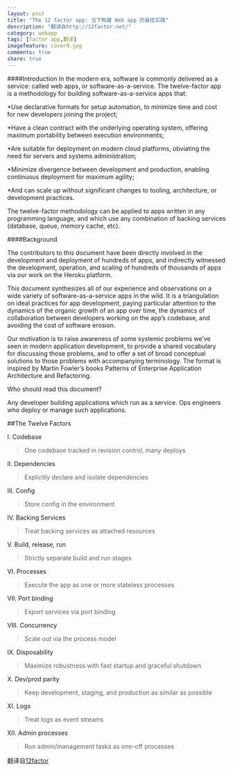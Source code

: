 ```yaml
---
layout: post
title: "The 12 factor app: 当下构建 Web app 的最佳实践"
description: "翻译自http://12factor.net/"
category: webapp
tags: [factor app,翻译]
imagefeature: cover9.jpg
comments: true
share: true
---
```


####Introduction
In the modern era, software is commonly delivered as a service: called web apps, or software-as-a-service. The twelve-factor app is a methodology for building software-as-a-service apps that:

*Use declarative formats for setup automation, to minimize time and cost for new developers joining the project;

*Have a clean contract with the underlying operating system, offering maximum portability between execution environments;

*Are suitable for deployment on modern cloud platforms, obviating the need for servers and systems administration;

*Minimize divergence between development and production, enabling continuous deployment for maximum agility;

*And can scale up without significant changes to tooling, architecture, or development practices.

The twelve-factor methodology can be applied to apps written in any programming language, and which use any combination of backing services (database, queue, memory cache, etc).

####Background

The contributors to this document have been directly involved in the development and deployment of hundreds of apps, and indirectly witnessed the development, operation, and scaling of hundreds of thousands of apps via our work on the Heroku platform.

This document synthesizes all of our experience and observations on a wide variety of software-as-a-service apps in the wild. It is a triangulation on ideal practices for app development, paying particular attention to the dynamics of the organic growth of an app over time, the dynamics of collaboration between developers working on the app’s codebase, and avoiding the cost of software erosion.

Our motivation is to raise awareness of some systemic problems we’ve seen in modern application development, to provide a shared vocabulary for discussing those problems, and to offer a set of broad conceptual solutions to those problems with accompanying terminology. The format is inspired by Martin Fowler’s books Patterns of Enterprise Application Architecture and Refactoring.

Who should read this document?

Any developer building applications which run as a service. Ops engineers who deploy or manage such applications.

##The Twelve Factors

I. Codebase

>One codebase tracked in revision control, many deploys

II. Dependencies

>Explicitly declare and isolate dependencies

III. Config

>Store config in the environment

IV. Backing Services

>Treat backing services as attached resources

V. Build, release, run

>Strictly separate build and run stages

VI. Processes

>Execute the app as one or more stateless processes

VII. Port binding

>Export services via port binding

VIII. Concurrency

>Scale out via the process model

IX. Disposability

>Maximize robustness with fast startup and graceful shutdown

X. Dev/prod parity

>Keep development, staging, and production as similar as possible

XI. Logs

>Treat logs as event streams

XII. Admin processes

>Run admin/management tasks as one-off processes

翻译自[12factor](http://12factor.net/)